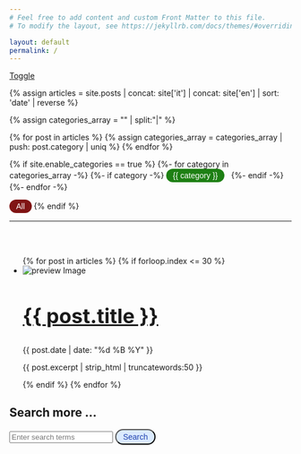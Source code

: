 ```yaml
---
# Feel free to add content and custom Front Matter to this file.
# To modify the layout, see https://jekyllrb.com/docs/themes/#overriding-theme-defaults

layout: default
permalink: /
---
```


<p id="intro">

</p>


<script src="index.js"></script>
<a id='lang'></a>
<a href="#" onclick="toggleLanguageElements()">Toggle</a>



<style>
    .post-date {
        font-size: 0.8em; /* Imposta il font più piccolo */
        color: #aaaaaa; /* Opzionale: Cambia il colore se desiderato */
    }

    .post-title {
        font-size: 1.6em; /* Imposta il font più piccolo */
    }

    .excerpt {
        font-size: 1.0em; /* Imposta il font più piccolo */
        color: #999; /* Opzionale: Cambia il colore se desiderato */
    }


    .label,button {
      --tw-text-opacity: 1;
      color: rgb(30 64 175/var(--tw-text-opacity));
      font-weight: 500;
      font-size: .875rem;
      line-height: 1.25rem;
      padding-bottom: .125rem;
      padding-top: .125rem;
      padding-left: .75rem;
      padding-right: .75rem;    
      border-radius: 9999px;
      align-items: center;
      --tw-bg-opacity: 1;
      background-color: rgb(219 234 254/var(--tw-bg-opacity));
    }

  .container {
    display: flex;
    margin-bottom: 25px;
  }
  

  
  .left-column img {
    display: none;
  }
  
  .right-column {
    flex-grow: 1;
  }
  
  .post-title {
    /* Stili per il titolo, ad esempio: */
    font-size: 24px;
    font-weight: bold;
  }

  .left-column {
    display: none; /* Hide by default */
  }

  }

</style>


{% assign articles = site.posts | concat: site['it'] | concat: site['en'] | sort: 'date' | reverse %}

<!-- create categories array-->
{% assign categories_array = "" | split:"|" %}

{% for post in articles %}
        {% assign categories_array = categories_array | push: post.category | uniq %}
{% endfor %}

<!-- CATEGORIES SECTION -->


{% if site.enable_categories == true %}
  {%- for category in categories_array -%}
    {%- if category -%}
    <button style="border: none; background-color: rgb(30,128,20); color: white;" onclick="categoryClick('{{ category }}')">
      {{ category }}</button> &nbsp;
    {%- endif -%}
  {%- endfor -%}

  <button 
    style="border: none; background-color: rgb(128,20,20); color: white;" onclick="categoryClick('All')">All
  </button>
{% endif %}
<!-- END OF CATEGORIES SECTION -->

<hr/>
<br/><br/>

  
  <ul class="preview-container">
    {% for post in articles %}
      <!-- Let's limit to a subset of all -->
      {% if forloop.index <= 30 %} 
        <li class="lang-{{ post.url | slice: 1, 2 }}">
            <div class="preview">
                <img src="{{ post.image }}_preview.png" alt="preview Image" class="preview-image">
                <div class="preview-content">
                    <a class="post-title" href="{{ post.url }}">
                        <h2 class="preview-title">
                            {{ post.title }}
                        </h2>
                    </a>
                    <div class="preview-meta">
                        <i class="fa-regular fa-calendar"></i>
                        {{ post.date | date: "%d %B %Y" }}
                    </div>
                    <p class="preview-excerpt">{{ post.excerpt | strip_html | truncatewords:50 }}</p>
                    <input type="hidden" name="post-tags" value="{{ post.tags | join: ', ' }}">
                </div>
            </div>
        </li>
      {% endif %}
    {% endfor %}  
  </ul>

<div>
  <h2>Search more ...</h2>
  <form id="searchForm">
    <input type="text" id="searchInput" placeholder="Enter search terms" required>
    <button type="submit">Search</button>
  </form>

  <script>
    // Domain for site-specific search
    const domain = 'smartcontract.tips';

    // Attach event listener to the form
    document.getElementById('searchForm').addEventListener('submit', function(event) {
      event.preventDefault(); // Prevent form submission

      // Get the search terms
      const searchTerms = document.getElementById('searchInput').value;

      // Redirect to Google search with site filter
      const googleSearchUrl = `https://www.google.com/search?q=site:${domain}+${encodeURIComponent(searchTerms)}`;
      window.open(googleSearchUrl, '_blank');
    });
  </script>
</div>